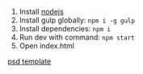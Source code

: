 1. Install [nodejs](https://nodejs.org)
2. Install gulp globally: `npm i -g gulp`
3. Install dependencies: `npm i`
4. Run dev with command: `npm start`
5. Open index.html


[psd template](https://drive.google.com/folderview?id=0B9XFQLfT7zXAckY2cUVISmRGOHM&usp=sharing) 